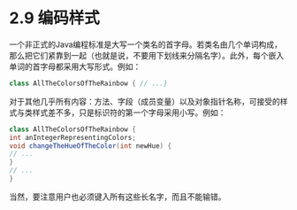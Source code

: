 # 2.9 编码样式


一个非正式的Java编程标准是大写一个类名的首字母。若类名由几个单词构成，那么把它们紧靠到一起（也就是说，不要用下划线来分隔名字）。此外，每个嵌入单词的首字母都采用大写形式。例如：

``` java
class AllTheColorsOfTheRainbow { // ...}
```

对于其他几乎所有内容：方法、字段（成员变量）以及对象指针名称，可接受的样式与类样式差不多，只是标识符的第一个字母采用小写。例如：

``` java
class AllTheColorsOfTheRainbow {
int anIntegerRepresentingColors;
void changeTheHueOfTheColor(int newHue) {
// ...
}
// ...
}
```

当然，要注意用户也必须键入所有这些长名字，而且不能输错。
